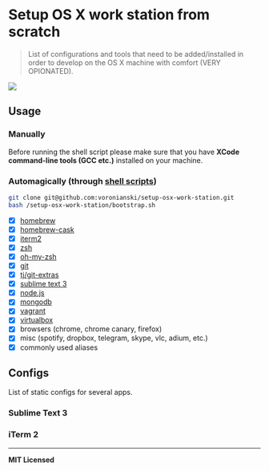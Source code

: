 # Setup OS X work station from scratch

> List of configurations and tools that need to be added/installed in order to develop on the OS X machine with comfort (VERY OPIONATED).

[<img src="https://media.giphy.com/media/X9Kh1LsT5FAUU/giphy.gif" src="200" />](https://github.com/voronianski/setup-osx-work-station#fork-destination-box)

## Usage

### Manually 

Before running the shell script please make sure that you have **XCode command-line tools (GCC etc.)** installed on your machine.

### Automagically (through [shell scripts](https://github.com/voronianski/setup-osx-work-station/blob/master/bootstrap.sh))

```bash
git clone git@github.com:voronianski/setup-osx-work-station.git
bash /setup-osx-work-station/bootstrap.sh
```

- [x] [homebrew](http://brew.sh)
- [x] [homebrew-cask](https://caskroom.github.io)
- [x] [iterm2](https://www.iterm2.com)
- [x] [zsh](http://www.zsh.org)
- [x] [oh-my-zsh](https://github.com/robbyrussell/oh-my-zsh)
- [x] [git](https://git-scm.com)
- [x] [tj/git-extras](https://github.com/tj/git-extras)
- [x] [sublime text 3](https://www.sublimetext.com/3)
- [x] [node.js](https://nodejs.org)
- [x] [mongodb](https://www.mongodb.org)
- [x] [vagrant](https://www.vagrantup.com)
- [x] [virtualbox](https://www.virtualbox.org)
- [x] browsers (chrome, chrome canary, firefox)
- [x] misc (spotify, dropbox, telegram, skype, vlc, adium, etc.)
- [x] commonly used aliases

## Configs

List of static configs for several apps.

### Sublime Text 3

### iTerm 2

---

**MIT Licensed**
